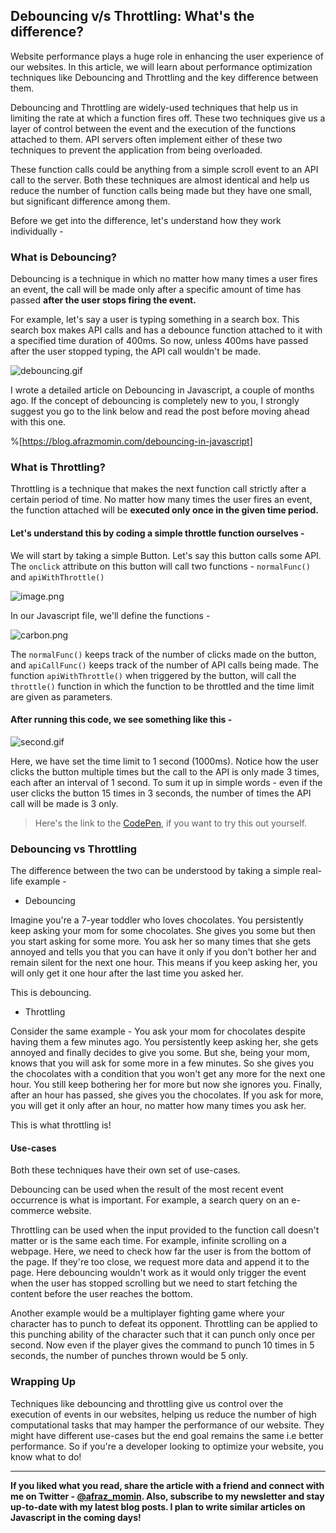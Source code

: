## Debouncing v/s Throttling: What's the difference?

Website performance plays a huge role in enhancing the user experience of our websites. In this article, we will learn about performance optimization techniques like Debouncing and Throttling and the key difference between them.

Debouncing and Throttling are widely-used techniques that help us in limiting the rate at which a function fires off. These two techniques give us a layer of control between the event and the execution of the functions attached to them. API servers often implement either of these two techniques to prevent the application from being overloaded. 

These function calls could be anything from a simple scroll event to an API call to the server. Both these techniques are almost identical and help us reduce the number of function calls being made but they have one small, but significant difference among them. 

Before we get into the difference, let's understand how they work individually -
### What is Debouncing? 

Debouncing is a technique in which no matter how many times a user fires an event, 
the call will be made only after a specific amount of time has passed **after the user stops firing the event.**

For example, let's say a user is typing something in a search box. This search box makes API calls and has a debounce function attached to it with a specified time duration of 400ms. So now, unless 400ms have passed after the user stopped typing, the API call wouldn't be made. 

![debouncing.gif](https://cdn.hashnode.com/res/hashnode/image/upload/v1601131218693/oxlreiYn1.gif)

I wrote a detailed article on Debouncing in Javascript, a couple of months ago. If the concept of debouncing is completely new to you, I strongly suggest you go to the link below and read the post before moving ahead with this one.

%[https://blog.afrazmomin.com/debouncing-in-javascript]


### What is Throttling?

Throttling is a technique that makes the next function call strictly after a certain period of time. No matter how many times the user fires an event, the function attached will be **executed only once in the given time period.** 

#### Let's understand this by coding a simple throttle function ourselves - 

We will start by taking a simple Button. Let's say this button calls some API. The `onclick` attribute on this button will call two functions - `normalFunc()` and `apiWithThrottle()`

![image.png](https://cdn.hashnode.com/res/hashnode/image/upload/v1601304916777/IXISBvKc2.png)

In our Javascript file, we'll define the functions -

![carbon.png](https://cdn.hashnode.com/res/hashnode/image/upload/v1601198395398/VEnG_lef1.png)

The `normalFunc()` keeps track of the number of clicks made on the button, and `apiCallFunc()` keeps track of the number of API calls being made. The function `apiWithThrottle()` when triggered by the button, will call the `throttle()` function in which the function to be throttled and the time limit are given as parameters.

#### After running this code, we see something like this -

![second.gif](https://cdn.hashnode.com/res/hashnode/image/upload/v1601302138430/2VOWXDLv1.gif)

Here, we have set the time limit to 1 second (1000ms). Notice how the user clicks the button multiple times but the call to the API is only made 3 times, each after an interval of 1 second. To sum it up in simple words - even if the user clicks the button 15 times in 3 seconds, the number of times the API call will be made is 3 only. 

> Here's the link to the [CodePen](https://codepen.io/afrazchelsea/pen/ZEWZZzP?__cf_chl_jschl_tk__=0179b83d2f4126274a036af65c94852eb166cd86-1601352909-0-AXFNLTphxkHBsmCGyeIIV4X53_DUqUBsuUqwuDJo2hEXdw_PljihEnXNP-F7czffsK8uEmpyESR3J4i3DaiMUK-Ud_I3r0fZV8SN4K91Wq6E1_dyGaKA-BQrU2MeI_wl_SubktUz2xPIf-BV7SQqXSLI9mBgRQYmkff0xGVEor8jZYWXV4xxMImy6zjOgkMAK5vMgxE63fpldBX5DUbfrgJNKOe1qRIotDd9GL2g-vX5ooy4ztqTEombA1an1Hg7WEy6gCWAJN9wOm2YzsWmeROuN_aYeC7KzZ1iA7KG_vi-uDY2_onbDJIgvjazYnyDuD3MExodeSq6AYUWeQcH6E8), if you want to try this out yourself.

### Debouncing vs Throttling

The difference between the two can be understood by taking a simple real-life example - 

- Debouncing

Imagine you're a 7-year toddler who loves chocolates. You persistently keep asking your mom for some chocolates. She gives you some but then you start asking for some more. You ask her so many times that she gets annoyed and tells you that you can have it only if you don't bother her and remain silent for the next one hour. This means if you keep asking her, you will only get it one hour after the last time you asked her. 

This is debouncing.

- Throttling

Consider the same example - You ask your mom for chocolates despite having them a few minutes ago. You persistently keep asking her, she gets annoyed and finally decides to give you some. But she, being your mom, knows that you will ask for some more in a few minutes. So she gives you the chocolates with a condition that you won't get any more for the next one hour. You still keep bothering her for more but now she ignores you. Finally, after an hour has passed, she gives you the chocolates. If you ask for more, you will get it only after an hour, no matter how many times you ask her.

This is what throttling is!

#### Use-cases

Both these techniques have their own set of use-cases. 

Debouncing can be used when the result of the most recent event occurrence is what is important. For example, a search query on an e-commerce website. 

Throttling can be used when the input provided to the function call doesn't matter or is the same each time. For example, infinite scrolling on a webpage. Here, we need to check how far the user is from the bottom of the page. If they're too close, we request more data and append it to the page. Here debouncing wouldn't work as it would only trigger the event when the user has stopped scrolling but we need to start fetching the content before the user reaches the bottom.

Another example would be a multiplayer fighting game where your character has to punch to defeat its opponent. Throttling can be applied to this punching ability of the character such that it can punch only once per second. Now even if the player gives the command to punch 10 times in 5 seconds, the number of punches thrown would be 5 only.

### Wrapping Up

Techniques like debouncing and throttling give us control over the execution of events in our websites, helping us reduce the number of high computational tasks that may hamper the performance of our website. They might have different use-cases but the end goal remains the same i.e better performance. So if you're a developer looking to optimize your website, you know what to do!

<hr/>

**If you liked what you read, share the article with a friend and connect with me on Twitter - [@afraz_momin](https://twitter.com/afraz_momin). Also, subscribe to my newsletter and stay up-to-date with my latest blog posts. I plan to write similar articles on Javascript in the coming days!**








